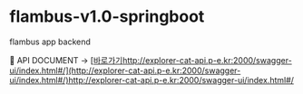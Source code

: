 # flambus-v1.0-springboot
flambus app backend


 📒 API DOCUMENT -> [[바로가기](http://explorer-cat-api.p-e.kr:2000/swagger-ui/index.html#/)http://explorer-cat-api.p-e.kr:2000/swagger-ui/index.html#/](http://explorer-cat-api.p-e.kr:2000/swagger-ui/index.html#/)http://explorer-cat-api.p-e.kr:2000/swagger-ui/index.html#/
